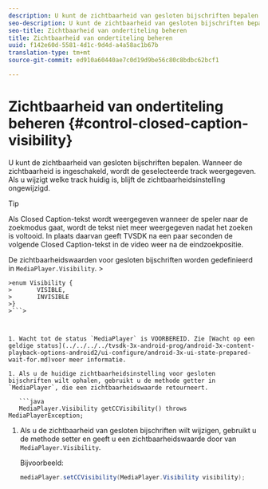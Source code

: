 ```yaml
---
description: U kunt de zichtbaarheid van gesloten bijschriften bepalen. Wanneer de zichtbaarheid is ingeschakeld, wordt de geselecteerde track weergegeven. Als u wijzigt welke track huidig is, blijft de zichtbaarheidsinstelling ongewijzigd.
seo-description: U kunt de zichtbaarheid van gesloten bijschriften bepalen. Wanneer de zichtbaarheid is ingeschakeld, wordt de geselecteerde track weergegeven. Als u wijzigt welke track huidig is, blijft de zichtbaarheidsinstelling ongewijzigd.
seo-title: Zichtbaarheid van ondertiteling beheren
title: Zichtbaarheid van ondertiteling beheren
uuid: f142e60d-5581-4d1c-9d4d-a4a58ac1b67b
translation-type: tm+mt
source-git-commit: ed910a60440ae7c0d19d9be56c80c8bdbc62bcf1

---
```



# Zichtbaarheid van ondertiteling beheren {#control-closed-caption-visibility}

U kunt de zichtbaarheid van gesloten bijschriften bepalen. Wanneer de zichtbaarheid is ingeschakeld, wordt de geselecteerde track weergegeven. Als u wijzigt welke track huidig is, blijft de zichtbaarheidsinstelling ongewijzigd.

>[!TIP]
>
>Als Closed Caption-tekst wordt weergegeven wanneer de speler naar de zoekmodus gaat, wordt de tekst niet meer weergegeven nadat het zoeken is voltooid. In plaats daarvan geeft TVSDK na een paar seconden de volgende Closed Caption-tekst in de video weer na de eindzoekpositie.
>
>De zichtbaarheidswaarden voor gesloten bijschriften worden gedefinieerd in `MediaPlayer.Visibility`. >
>
```java>
>enum Visibility {  
>       VISIBLE,  
>       INVISIBLE 
>}
>```>



1. Wacht tot de status `MediaPlayer` is VOORBEREID. Zie [Wacht op een geldige status](../../../../tvsdk-3x-android-prog/android-3x-content-playback-options-android2/ui-configure/android-3x-ui-state-prepared-wait-for.md)voor meer informatie.

1. Als u de huidige zichtbaarheidsinstelling voor gesloten bijschriften wilt ophalen, gebruikt u de methode getter in `MediaPlayer`, die een zichtbaarheidswaarde retourneert.

   ```java
   MediaPlayer.Visibility getCCVisibility() throws MediaPlayerException;
   ```

1. Als u de zichtbaarheid van gesloten bijschriften wilt wijzigen, gebruikt u de methode setter en geeft u een zichtbaarheidswaarde door van `MediaPlayer.Visibility`.

   Bijvoorbeeld:

   ```java
   mediaPlayer.setCCVisibility(MediaPlayer.Visibility visibility);
   ```
